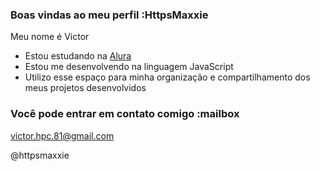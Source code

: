 ### Boas vindas ao meu perfil :HttpsMaxxie

Meu nome é Victor

- Estou estudando na [Alura](https://www.alura.com.br)
- Estou me desenvolvendo na linguagem JavaScript
- Utilizo esse espaço para minha organização e compartilhamento dos meus projetos desenvolvidos

### Você pode entrar em contato comigo :mailbox

victor.hpc.81@gmail.com

@httpsmaxxie
